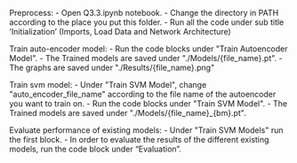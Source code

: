 
Preprocess:
    - Open Q3.3.ipynb notebook.
    - Change the directory in PATH according to the place you put this folder.
    - Run all the code under sub title ‘Initialization’ (Imports, Load Data and Network Architecture) 

Train auto-encoder model:
    - Run the code blocks under "Train Autoencoder Model".
    - The Trained models are saved under "./Models/{file_name}.pt".
    - The graphs are saved under "./Results/{file_name}.png"  

Train svm model:
    - Under "Train SVM Model", change  "auto_encoder_file_name" according to the file name of the autoencoder you want to train on.
    - Run the code blocks under "Train SVM Model".
    - The Trained models are saved under "./Models/{file_name}_{bm}.pt".

Evaluate performance of existing models: 
    - Under "Train SVM Models" run the first block.
    - In order to evaluate the results of the different existing models, run the code block under “Evaluation”.

